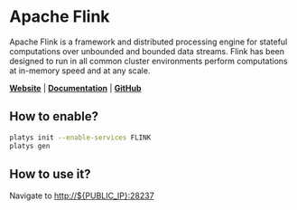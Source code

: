 # Apache Flink

Apache Flink is a framework and distributed processing engine for stateful computations over unbounded and bounded data streams. Flink has been designed to run in all common cluster environments perform computations at in-memory speed and at any scale. 

**[Website](https://flink.apache.org/)** | **[Documentation](https://nightlies.apache.org/flink/flink-docs-master/)** | **[GitHub](https://github.com/apache/flink)**

## How to enable?

```bash
platys init --enable-services FLINK
platys gen
```

## How to use it?

Navigate to <http://${PUBLIC_IP}:28237>
